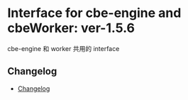 # Interface for cbe-engine and cbeWorker: ver-1.5.6

cbe-engine 和 worker 共用的 interface

## Changelog

- [Changelog](CHANGELOG.md)